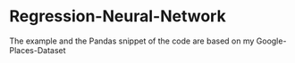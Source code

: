 # Regression-Neural-Network

The example and the Pandas snippet of the code are based on my Google-Places-Dataset
